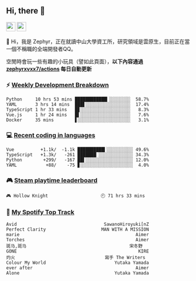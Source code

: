 <!--
**zephyrxvxx7/zephyrxvxx7** is a ✨ _special_ ✨ repository because its `README.md` (this file) appears on your GitHub profile.

Here are some ideas to get you started:

- 🔭 I’m currently working on ...
- 🌱 I’m currently learning ...
- 👯 I’m looking to collaborate on ...
- 🤔 I’m looking for help with ...
- 💬 Ask me about ...
- 📫 How to reach me: ...
- 😄 Pronouns: ...
- ⚡ Fun fact: ...
-->

## Hi, there 👋

<a href="https://www.instagram.com/zephyrxvxx7/"><img src="https://img.shields.io/badge/instagram-3f729b?&style=for-the-badge&logo=instagram&logoColor=white" height=25></a>
<a href="https://zephyrxvxx7.me/"><img src="https://img.shields.io/badge/blog-gray?&style=for-the-badge&logo=hexo&logoColor=white" height=25></a>

👋 Hi，我是 Zephyr，正在就讀中山大學資工所，研究領域是雲原生，目前正在當一個不稱職的全端開發者QQ。

空閒時會玩一些有趣的小玩具（譬如此頁面），**以下內容通過 [zephyrxvxx7/actions](https://github.com/zephyrxvxx7/zephyrxvxx7/actions) 每日自動更新**

### ⚡ [Weekly Development Breakdown](https://gist.github.com/zephyrxvxx7/ee1787313f0772b51494d051b5edde7f)

<!-- code_time start -->

```text
Python     10 hrs 53 mins ████████████▎░░░░░░░░  58.7%
YAML       3 hrs 14 mins  ███▋░░░░░░░░░░░░░░░░░  17.4%
TypeScript 1 hr 33 mins   █▊░░░░░░░░░░░░░░░░░░░   8.3%
Vue.js     1 hr 24 mins   █▌░░░░░░░░░░░░░░░░░░░   7.6%
Docker     35 mins        ▋░░░░░░░░░░░░░░░░░░░░   3.1%
```

<!-- code_time end -->

### 💻 [Recent coding in languages](https://gist.github.com/zephyrxvxx7/08c5ff0fead26978490fef5d749f43ea)

<!-- code_diff start -->

```text
Vue          +1.1k/  -1.1k ██████████▍░░░░░░░░░░ 49.6%
TypeScript   +1.3k/   -261 ███████▏░░░░░░░░░░░░░ 34.3%
Python        +299/   -167 ██▌░░░░░░░░░░░░░░░░░░ 12.0%
YAML           +88/    -75 ▊░░░░░░░░░░░░░░░░░░░░  4.0%
```

<!-- code_diff end -->

### 🎮 [Steam playtime leaderboard](https://gist.github.com/zephyrxvxx7/f77b8978877f959b69d84723c43a4a64)

<!-- steam_time start -->

```text
🎮 Hollow Knight                    🕘 71 hrs 33 mins
```

<!-- steam_time end -->

### 🎵 [My Spotify Top Track](https://gist.github.com/zephyrxvxx7/fe159fde5ec9ebea27e03dd63a71e78f)

<!-- spotify_track start -->

```text
Avid                                 SawanoHiroyuki[nZ
Perfect Clarity                     MAN WITH A MISSION
marie                                            Aimer
Torches                                          Aimer
斑马,斑马                                       宋冬野
GONE                                              KIRE
灼火                                  寫手 The Writers
Colour My World                          Yutaka Yamada
ever after                                       Aimer
Alone                                    Yutaka Yamada
```

<!-- spotify_track end -->
